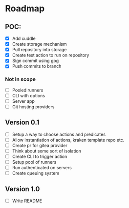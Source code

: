 # Roadmap

## POC:

- [x] Add cuddle
- [x] Create storage mechanism
- [x] Pull repository into storage
- [x] Create test action to run on repository
- [x] Sign commit using gpg
- [x] Push commits to branch

### Not in scope

- [ ] Pooled runners
- [ ] CLI with options
- [ ] Server app
- [ ] Git hosting providers

## Version 0.1

- [ ] Setup a way to choose actions and predicates
- [ ] Allow instantiation of actions, kraken template repo etc.
- [ ] Create pr for gitea provider
- [ ] Think about some sort of isolation
- [ ] Create CLI to trigger action
- [ ] Setup pool of runners
- [ ] Run authenticated on servers
- [ ] Create queuing system

## Version 1.0

- [ ] Write README
